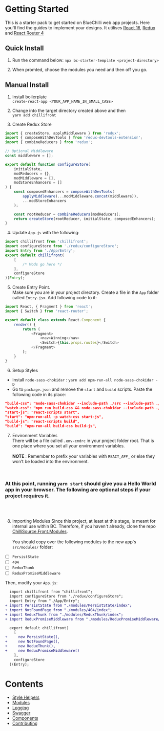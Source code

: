# Getting Started

This is a starter pack to get started on BlueChilli web app projects. Here you'll find the guides to implement your designs. It utilises [React 16](https://reactjs.org/), [Redux](https://redux.js.org) and [React Router 4](https://reacttraining.com/react-router/web/guides/philosophy)

## Quick Install

1. Run the command below:
   `npx bc-starter-template <project-directory>`

2. When promted, choose the modules you need and then off you go.

## Manual Install

1. Install boilerplate <br />
   `create-react-app <YOUR_APP_NAME_IN_SMALL_CASE>`

2. Change into the target directory created above and then <br />
   `yarn add chillifront`

3. Create Redux Store

```js
import { createStore, applyMiddleware } from 'redux';
import { composeWithDevTools } from 'redux-devtools-extension';
import { combineReducers } from 'redux';

// Optional Middleware
const middleware = [];

export default function configureStore(
	initialState,
	modReducers = {},
	modMiddleware = [],
	modStoreEnhancers = []
) {
	const composedEnhancers = composeWithDevTools(
		applyMiddleware(...modMiddleware.concat(middleware)),
		...modStoreEnhancers
	);

	const rootReducer = combineReducers(modReducers);
	return createStore(rootReducer, initialState, composedEnhancers);
}
```

4. Update `App.js` with the following:

```js
import chillifront from 'chillifront';
import configureStore from './redux/configureStore';
import Entry from './App/Entry';
export default chillifront(
	[
		/* Mods go here */
	],
	configureStore
)(Entry);
```

5. Create Entry Point. <br />
   Make sure you are in your project directory. Create a file in the `App` folder called `Entry.jsx`. Add following code to it:

```js
import React, { Fragment } from 'react';
import { Switch } from 'react-router';

export default class extends React.Component {
	render() {
		return (
			<Fragment>
				<nav>Winning</nav>
				<Switch>{this.props.routes}</Switch>
			</Fragment>
		);
	}
}
```

6. Setup Styles

- Install `node-sass-chokidar` : `yarn add npm-run-all node-sass-chokidar -D`
- Go to `package.json` and remove the `start` and `build` scripts. Paste the following code in its place:

```json
"build-css": "node-sass-chokidar --include-path ./src --include-path ./node_modules src/ -o src/",
"watch-css": "npm run build-css && node-sass-chokidar --include-path ./src --include-path ./node_modules src/ -o src/ --watch --recursive",
"start-js": "react-scripts start",
"start": "npm-run-all -p watch-css start-js",
"build-js": "react-scripts build",
"build": "npm-run-all build-css build-js",
```

7. Environment Variables <br />
   There will be a file called `.env-cmdrc` in your project folder root. That is one place where you set all your environment variables. <br /><br />
   **NOTE** : Remember to prefix your variables with `REACT_APP_` or else they won't be loaded into the environment.

<br />

### At this point, running `yarn start` should give you a Hello World app in your browser. The following are optional steps if your project requires it.

<br />
<br />

8. Importing Modules
   Since this project, at least at this stage, is meant for internal use within BC. Therefore, if you haven't already, clone the repo [ChilliSource.Front.Modules](https://github.com/BlueChilli/ChilliSource.Front.Modules). <br /><br />
   You should copy over the following modules to the new app's `src/modules/` folder:

- [ ] `PersistState`
- [ ] `404`
- [ ] `ReduxThunk`
- [ ] `ReduxPromiseMiddleware`

Then, modify your `App.js`:

```diff
  import chillifront from "chillifront";
  import configureStore from "./redux/configureStore";
  import Entry from "./App/Entry";
+ import PersistState from "./modules/PersistState/index";
+ import NotFoundPage from "./modules/404/index";
+ import ReduxThunk from "./modules/ReduxThunk/index";
+ import ReduxPromiseMiddleware from "./modules/ReduxPromiseMiddleware/index";

  export default chillifront(
    [
+     new PersistState(),
+     new NotFoundPage(),
+     new ReduxThunk(),
+     new ReduxPromiseMiddleware()
    ],
    configureStore
  )(Entry);
```

# Contents

- [Style Helpers](/style-helpers/index.md)
- [Modules](/modules/index.md)
- [Logging](/logging.md)
- [Swagger](/swagger.md)
- [Components](/components/index.md)
- [Contributing](/dev/index.md)
